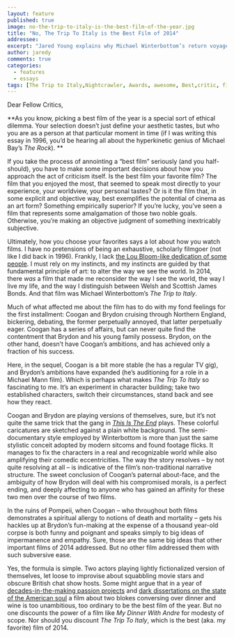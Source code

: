 ```yaml
---
layout: feature
published: true
image: no-the-trip-to-italy-is-the-best-film-of-the-year.jpg
title: "No, The Trip To Italy is the Best Film of 2014"
addressee: 
excerpt: "Jared Young explains why Michael Winterbottom’s return voyage is better than the rest"
author: jaredy
comments: true
categories:
  - features
  - essays
tags: [The Trip to Italy,Nightcrawler, Awards, awesome, Best,critic, films, good, list, movies, Top films 2014, worst, year end]
---
```

Dear Fellow Critics, 

**As you know, picking a best film of the year is a special sort of ethical dilemma. Your selection doesn’t just define your aesthetic tastes, but who you are as a person at that particular moment in time (if I was writing this essay in 1996, you’d be hearing all about the hyperkinetic genius of Michael Bay’s _The Rock_). **

If you take the process of annointing a “best film” seriously (and you half-should), you have to make some important decisions about how you approach the act of criticism itself. Is the best film your favorite film? The film that you enjoyed the most, that seemed to speak most directly to your experience, your worldview, your personal tastes? Or is it the film that, in some explicit and objective way, best exemplifies the potential of cinema as an art form? Something empirically superior? If you’re lucky, you’ve seen a film that represents some amalgamation of those two noble goals. Otherwise, you’re making an objective judgment of something inextricably subjective.

Ultimately, how you choose your favorites says a lot about how you watch films. I have no pretensions of being an exhaustive, scholarly filmgoer (not like I did back in 1996). Frankly, I lack [the Lou Bloom-like dedication of some people](https://film500.wordpress.com/). I must rely on my instincts, and my instincts are guided by that fundamental principle of art: to alter the way we see the world. In 2014, there _was_ a film that made me reconsider the way I see the world, the way I live my life, and the way I distinguish between Welsh and Scottish James Bonds. And that film was Michael Winterbottom’s _The Trip to Italy_. 

 

Much of what affected me about the film has to do with my fond feelings for the first installment: Coogan and Brydon cruising through Northern England, bickering, debating, the former perpetually annoyed, that latter perpetually eager. Coogan has a series of affairs, but can never quite find the contentment that Brydon and his young family possess. Brydon, on the other hand, doesn’t have Coogan’s ambitions, and has achieved only a fraction of his success. 

Here, in the sequel, Coogan is a bit more stable (he has a regular TV gig), and Brydon’s ambitions have expanded (he’s auditioning for a role in a Michael Mann film). Which is perhaps what makes _The Trip To Italy_ so fascinating to me. It’s an experiment in character building; take two established characters, switch their circumstances, stand back and see how they react. 

Coogan and Brydon are playing versions of themselves, sure, but it’s not quite the same trick that the gang in [_This Is The End_](http://www.dearcastandcrew.com/content/2013/6/12/this-is-the-end.html) plays. These colorful caricatures are sketched against a plain white background. The semi-documentary style employed by Winterbottom is more than just the same stylistic conceit adopted by modern sitcoms and found footage flicks. It manages to fix the characters in a real and recognizable world while also amplifying their comedic eccentricities. The way the story resolves – by not quite resolving at all – is indicative of the film’s non-traditional narrative structure. The sweet conclusion of Coogan’s paternal about-face, and the ambiguity of how Brydon will deal with his compromised morals, is a perfect ending, and deeply affecting to anyone who has gained an affinity for these two men over the course of two films. 

In the ruins of Pompeii, when Coogan – who throughout both films demonstrates a spiritual allergy to notions of death and mortality – gets his hackles up at Brydon’s fun-making at the expense of a thousand year-old corpse is both funny and poignant and speaks simply to big ideas of impermanence and empathy. Sure, those are the same big ideas that other important films of 2014 addressed. But no other film addressed them with such subversive ease.

Yes, the formula is simple. Two actors playing lightly fictionalized version of themselves, let loose to improvise about squabbling movie stars and obscure British chat show hosts. Some might argue that in a year of [decades-in-the-making passion projects](http://www.dearcastandcrew.com/content/2014/8/5/boyhood.html) and [dark dissertations on the state of the American soul](http://www.dearcastandcrew.com/content/2015/1/5/yes-nightcrawler-is-the-best-film-of-2014.html) a film about two blokes conversing over dinner and wine is too unambitious, too ordinary to be the best film of the year. But no one discounts the power of a film like _My Dinner With Andre_ for modesty of scope. Nor should you discount _The Trip To Italy_, which is the best (aka. my favorite) film of 2014.

